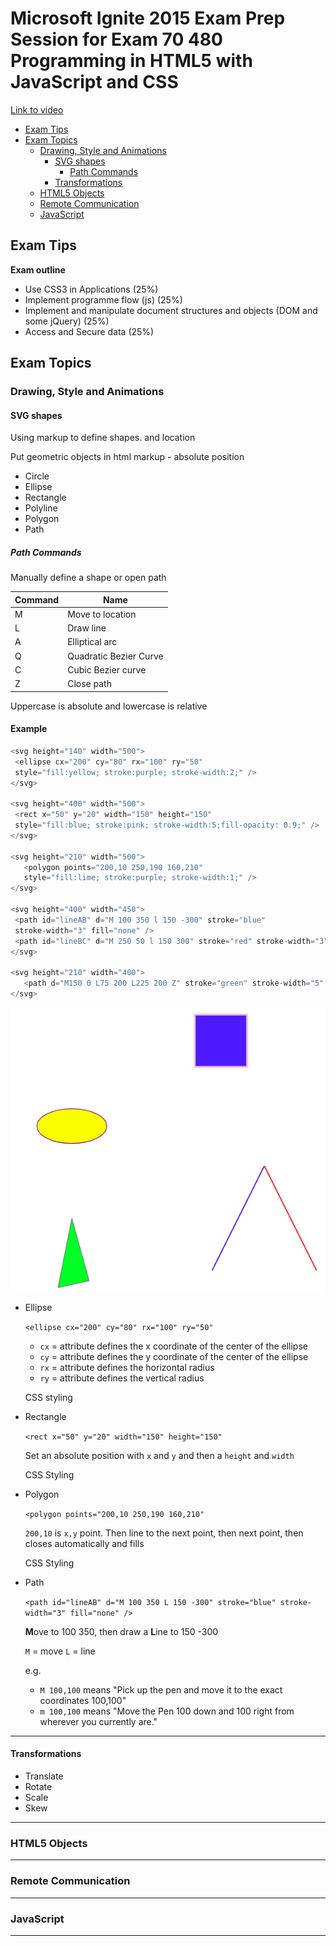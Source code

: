 # Microsoft Ignite 2015 Exam Prep Session for Exam 70 480 Programming in HTML5 with JavaScript and CSS <!-- omit in toc -->

[Link to video](https://www.youtube.com/watch?v=1M2LdJDBLwg)

- [Exam Tips](#Exam-Tips)
- [Exam Topics](#Exam-Topics)
  - [Drawing, Style and Animations](#Drawing-Style-and-Animations)
    - [SVG shapes](#SVG-shapes)
      - [Path Commands](#Path-Commands)
    - [Transformations](#Transformations)
  - [HTML5 Objects](#HTML5-Objects)
  - [Remote Communication](#Remote-Communication)
  - [JavaScript](#JavaScript)

## Exam Tips

**Exam outline**

- Use CSS3 in Applications (25%)
- Implement programme flow (js) (25%)
- Implement and manipulate document structures and objects (DOM and some jQuery) (25%)
- Access and Secure data (25%)

## Exam Topics

### Drawing, Style and Animations

#### SVG shapes

Using markup to define shapes. and location

Put geometric objects in html markup - absolute position

- Circle
- Ellipse
- Rectangle
- Polyline
- Polygon
- Path

##### Path Commands

Manually define a shape or open path

Command   | Name
---------|----------
 M |      Move to location
 L |      Draw line
 A |      Elliptical arc
 Q |      Quadratic Bezier Curve
 C |      Cubic Bezier curve
 Z |      Close path

 Uppercase is absolute and lowercase is relative

 #### Example

 ```js
 <svg height="140" width="500">
  <ellipse cx="200" cy="80" rx="100" ry="50"
  style="fill:yellow; stroke:purple; stroke-width:2;" />
</svg>

<svg height="400" width="500">
  <rect x="50" y="20" width="150" height="150"
  style="fill:blue; stroke:pink; stroke-width:5;fill-opacity: 0.9;" />
</svg>

<svg height="210" width="500">
    <polygon points="200,10 250,190 160,210"
    style="fill:lime; stroke:purple; stroke-width:1;" />
</svg>

<svg height="400" width="450">
  <path id="lineAB" d="M 100 350 l 150 -300" stroke="blue"
  stroke-width="3" fill="none" />
  <path id="lineBC" d="M 250 50 l 150 300" stroke="red" stroke-width="3" fill="none" />
</svg>

<svg height="210" width="400">
    <path d="M150 0 L75 200 L225 200 Z" stroke="green" stroke-width="5" />
</svg>
```

![svg](../images/svg1.png)

- Ellipse

  `<ellipse cx="200" cy="80" rx="100" ry="50"`

  - `cx` =  attribute defines the x coordinate of the center of the ellipse
  - `cy` =  attribute defines the y coordinate of the center of the ellipse
  - `rx` =  attribute defines the horizontal radius
  - `ry` =  attribute defines the vertical radius

  CSS styling

- Rectangle

  `<rect x="50" y="20" width="150" height="150"`

  Set an absolute position with `x` and `y` and then a `height` and `width`

  CSS Styling

- Polygon

  `<polygon points="200,10 250,190 160,210"`

  `200,10` is `x,y` point.  Then line to the next point, then next point, then closes automatically and fills

  CSS Styling

- Path

  `<path id="lineAB" d="M 100 350 L 150 -300" stroke="blue" stroke-width="3" fill="none" />`

  **M**ove to 100 350, then draw a **L**ine to 150 -300

  `M` = move
  `L` = line

  e.g. 
  - `M 100,100` means "Pick up the pen and move it to the exact coordinates 100,100"
  - `m 100,100` means "Move the Pen 100 down and 100 right from wherever you currently are."

---

#### Transformations

- Translate
- Rotate
- Scale
- Skew

---

### HTML5 Objects



---

### Remote Communication



---

### JavaScript



---
